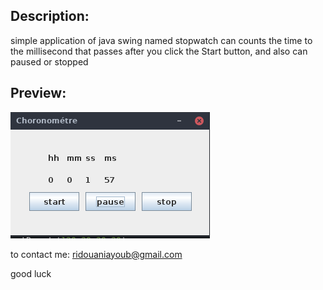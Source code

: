 
## Description:

simple application of java swing named stopwatch can counts the time to the millisecond that passes after you click the Start button, and also can paused or stopped

## Preview:
![stopwatch](https://raw.githubusercontent.com/ayoubridouani/stopwatch/master/stopwatch.png "stopwatch")


to contact me: ridouaniayoub@gmail.com

good luck
